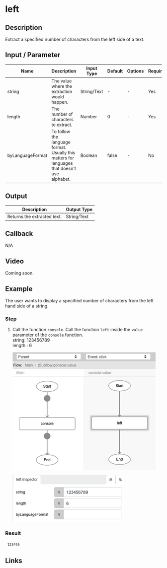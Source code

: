 ﻿# left

## Description

Extract a specified number of characters from the left side of a text.

## Input / Parameter

| Name | Description | Input Type | Default | Options | Required |
| ------ | ------ | ------ | ------ | ------ | ------ |
| string | The value where the extraction would happen. | String/Text | - | - | Yes |
| length | The number of characters to extract. | Number | 0 | - | Yes |
| byLanguageFormat | To follow the language format. Usually this matters for languages that doesn't use alphabet. | Boolean | false | - | No |

## Output

| Description | Output Type |
| ------ | ------ |
| Returns the extracted text. | String/Text |

## Callback

N/A

## Video

Coming soon.

## Example

The user wants to display a specified number of characters from the left hand side of a string.

### Step

1. Call the function `console`. Call the function `left` inside the `value` parameter of the `console` function.<br />
    string: 123456789<br />
    length : 6<br />

   ![](../left/left-step-1.png?raw=true)

   ![](../left/left-step-2.png?raw=true)

### Result

![](../left/left-result-1.png)

## Links
